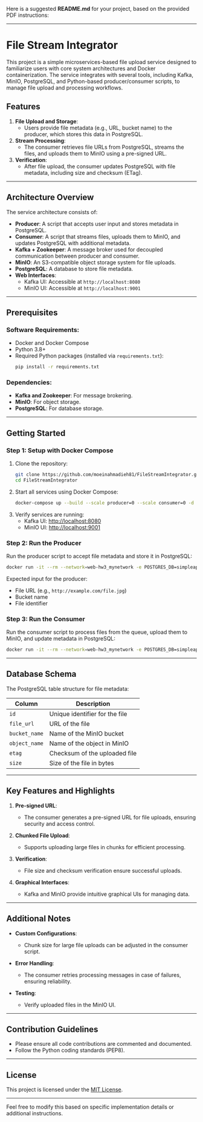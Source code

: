 Here is a suggested **README.md** for your project, based on the provided PDF instructions:

---

# File Stream Integrator

This project is a simple microservices-based file upload service designed to familiarize users with core system architectures and Docker containerization. The service integrates with several tools, including Kafka, MinIO, PostgreSQL, and Python-based producer/consumer scripts, to manage file upload and processing workflows.

## Features
1. **File Upload and Storage**:
   - Users provide file metadata (e.g., URL, bucket name) to the producer, which stores this data in PostgreSQL.
2. **Stream Processing**:
   - The consumer retrieves file URLs from PostgreSQL, streams the files, and uploads them to MinIO using a pre-signed URL.
3. **Verification**:
   - After file upload, the consumer updates PostgreSQL with file metadata, including size and checksum (ETag).

---

## Architecture Overview

The service architecture consists of:
- **Producer**: A script that accepts user input and stores metadata in PostgreSQL.
- **Consumer**: A script that streams files, uploads them to MinIO, and updates PostgreSQL with additional metadata.
- **Kafka + Zookeeper**: A message broker used for decoupled communication between producer and consumer.
- **MinIO**: An S3-compatible object storage system for file uploads.
- **PostgreSQL**: A database to store file metadata.
- **Web Interfaces**:
  - Kafka UI: Accessible at `http://localhost:8080`
  - MinIO UI: Accessible at `http://localhost:9001`

---

## Prerequisites

### Software Requirements:
- Docker and Docker Compose
- Python 3.8+
- Required Python packages (installed via `requirements.txt`):
  ```bash
  pip install -r requirements.txt
  ```

### Dependencies:
- **Kafka and Zookeeper**: For message brokering.
- **MinIO**: For object storage.
- **PostgreSQL**: For database storage.

---

## Getting Started

### Step 1: Setup with Docker Compose
1. Clone the repository:
   ```bash
   git clone https://github.com/moeinahmadieh81/FileStreamIntegrator.git
   cd FileStreamIntegrator
   ```
2. Start all services using Docker Compose:
   ```bash
   docker-compose up --build --scale producer=0 --scale consumer=0 -d
   ```
3. Verify services are running:
   - Kafka UI: [http://localhost:8080](http://localhost:8080)
   - MinIO UI: [http://localhost:9001](http://localhost:9001)

### Step 2: Run the Producer
Run the producer script to accept file metadata and store it in PostgreSQL:
```bash
docker run -it --rm --network=web-hw3_mynetwork -e POSTGRES_DB=simpleapi_database -e POSTGRES_USER=postgres -e POSTGRES_PASSWORD=postgres -e KAFKA_LISTENER_NAME_INTERNAL=kafka:9092 producer/latest:latest
```

Expected input for the producer:
- File URL (e.g., `http://example.com/file.jpg`)
- Bucket name
- File identifier

### Step 3: Run the Consumer
Run the consumer script to process files from the queue, upload them to MinIO, and update metadata in PostgreSQL:
```bash
docker run -it --rm --network=web-hw3_mynetwork -e POSTGRES_DB=simpleapi_database -e POSTGRES_USER=postgres -e POSTGRES_PASSWORD=postgres -e KAFKA_LISTENER_NAME_INTERNAL=kafka:9092 -e MINIO_ROOT_USER=minioadmin -e MINIO_ROOT_PASSWORD=minioadmin consumer/latest:latest
```

---

## Database Schema

The PostgreSQL table structure for file metadata:

| **Column**      | **Description**                    |
|------------------|------------------------------------|
| `id`            | Unique identifier for the file     |
| `file_url`      | URL of the file                    |
| `bucket_name`   | Name of the MinIO bucket           |
| `object_name`   | Name of the object in MinIO        |
| `etag`          | Checksum of the uploaded file      |
| `size`          | Size of the file in bytes          |

---

## Key Features and Highlights

1. **Pre-signed URL**:
   - The consumer generates a pre-signed URL for file uploads, ensuring security and access control.

2. **Chunked File Upload**:
   - Supports uploading large files in chunks for efficient processing.

3. **Verification**:
   - File size and checksum verification ensure successful uploads.

4. **Graphical Interfaces**:
   - Kafka and MinIO provide intuitive graphical UIs for managing data.

---

## Additional Notes

- **Custom Configurations**:
  - Chunk size for large file uploads can be adjusted in the consumer script.

- **Error Handling**:
  - The consumer retries processing messages in case of failures, ensuring reliability.

- **Testing**:
  - Verify uploaded files in the MinIO UI.

---

## Contribution Guidelines
- Please ensure all code contributions are commented and documented.
- Follow the Python coding standards (PEP8).

---

## License
This project is licensed under the [MIT License](LICENSE).

---

Feel free to modify this based on specific implementation details or additional instructions.
